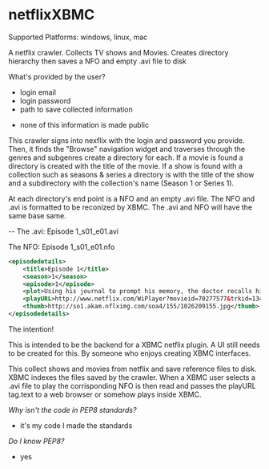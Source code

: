 netflixXBMC
===========
Supported Platforms: windows, linux, mac 

A netflix crawler. Collects TV shows and Movies. Creates directory hierarchy then saves a NFO and empty .avi file to disk

What's provided by the user?
- login email
- login password
- path to save collected information
* none of this information is made public

This crawler signs into nexflix with the login and password you provide. Then, it finds the "Browse" navigation widget and traverses through the genres and subgenres create a directory for each. If a movie is found a directory is created with the title of the movie. If a show is found with a collection such as seasons & series a directory is with the title of the show and a subdirectory with the collection's name (Season 1 or Series 1).

At each directory's end point is a NFO and an empty .avi file. 
The NFO and .avi is formatted to be reconized by XBMC.
The .avi and NFO will have the same base same.

--
The .avi: Episode 1_s01_e01.avi

The NFO: Episode 1_s01_e01.nfo
```xml
<episodedetails>
    <title>Episode 1</title>
    <season>1</season>
    <episode>1</episode>
    <plot>Using his journal to prompt his memory, the doctor recalls his youth, when he was sent to the frigid tundra of rural Russia at age 25.</plot>
    <playURL>http://www.netflix.com/WiPlayer?movieid=70277577&trkid=13467549</playURL>
    <thumb>http://so1.akam.nflximg.com/soa4/155/1026209155.jpg</thumb>
</episodedetails>
```

The intention!

This is intended to be the backend for a XBMC netflix plugin. A UI still needs to be created for this. By someone who enjoys creating XBMC interfaces. 

This collect shows and movies from netflix and save reference files to disk. XBMC indexes the files saved by the crawler. When a XBMC user selects a .avi file to play the corrisponding NFO is then read and passes the playURL tag.text to a web browser or somehow plays inside XBMC. 

*Why isn't the code in PEP8 standards?*
- it's my code I made the standards

*Do I know PEP8?*
- yes
